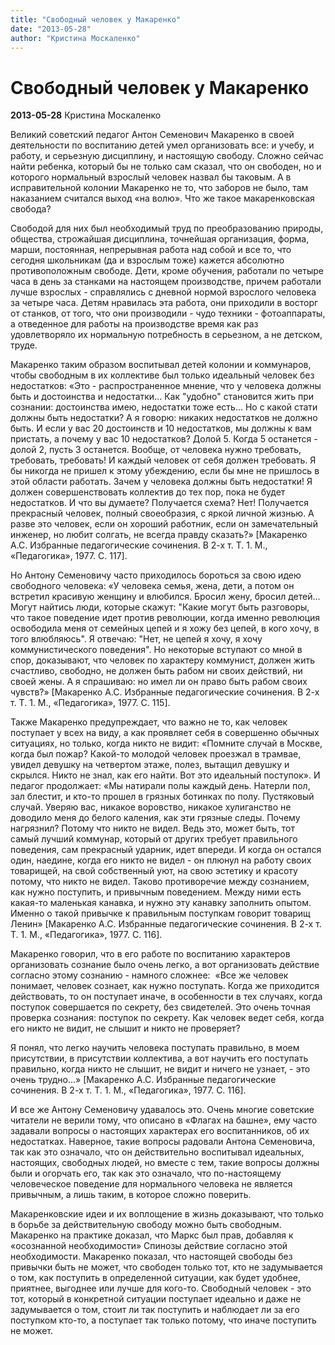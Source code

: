 ```yaml
---
title: "Свободный человек у Макаренко"
date: "2013-05-28"
author: "Кристина Москаленко"
---
```


# Свободный человек у Макаренко

**2013-05-28** Кристина Москаленко

Великий советский педагог Антон Семенович Макаренко в своей деятельности по воспитанию детей умел организовать все: и учебу, и работу, и серьезную дисциплину, и настоящую свободу. Сложно сейчас найти ребенка, который бы не только сам сказал, что он свободен, но и которого нормальный взрослый человек назвал бы таковым. А в исправительной колонии Макаренко не то, что заборов не было, там наказанием считался выход «на волю». Что же такое макаренковская свобода?

Свободой для них был необходимый труд по преобразованию природы, общества, строжайшая дисциплина, точнейшая организация, форма, марши, постоянная, непрерывная работа над собой и все то, что сегодня школьникам (да и взрослым тоже) кажется абсолютно противоположным свободе. Дети, кроме обучения, работали по четыре часа в день за станками на настоящем производстве, причем работали лучше взрослых - справлялись с дневной нормой взрослого человека за четыре часа. Детям нравилась эта работа, они приходили в восторг от станков, от того, что они производили - чудо техники - фотоаппараты, а отведенное для работы на производстве время как раз удовлетворяло их нормальную потребность в серьезном, а не детском, труде.

Макаренко таким образом воспитывал детей колонии и коммунаров, чтобы свободным в их коллективе был только идеальный человек без недостатков: «Это - распространенное мнение, что у человека должны быть и достоинства и недостатки... Как "удобно" становится жить при сознании: достоинства имею, недостатки тоже есть... Но с какой стати должны быть недостатки? А я говорю: никаких недостатков не должно быть. И если у вас 20 достоинств и 10 недостатков, мы должны к вам пристать, а почему у вас 10 недостатков? Долой 5. Когда 5 останется - долой 2, пусть 3 останется. Вообще, от человека нужно требовать, требовать, требовать! И каждый человек от себя должен требовать. Я бы никогда не пришел к этому убеждению, если бы мне не пришлось в этой области работать. Зачем у человека должны быть недостатки! Я должен совершенствовать коллектив до тех пор, пока не будет недостатков. И что вы думаете? Получается схема? Нет! Получается прекрасный человек, полный своеобразия, с яркой личной жизнью. А разве это человек, если он хороший работник, если он замечательный инженер, но любит солгать, не всегда правду сказать?» [Макаренко А.С. Избранные педагогические сочинения. В 2-х т. Т. 1. М., «Педагогика», 1977. С. 117].

Но Антону Семеновичу часто приходилось бороться за свою идею свободного человека: «У человека семья, жена, дети, а потом он встретил красивую женщину и влюбился. Бросил жену, бросил детей... Могут найтись люди, которые скажут: "Какие могут быть разговоры, что такое поведение идет против революции, когда именно революция освободила меня от семейных цепей и я хожу без цепей, в кого хочу, в того влюбляюсь". Я отвечаю: "Нет, не цепей я хочу, я хочу коммунистического поведения". Но некоторые вступают со мной в спор, доказывают, что человек по характеру коммунист, должен жить счастливо, свободно, не должен быть рабом ни своих действий, ни своей жены. А я спрашиваю: но имел ли он право быть рабом своих чувств?» [Макаренко А.С. Избранные педагогические сочинения. В 2-х т. Т. 1. М., «Педагогика», 1977. С. 115].

Также Макаренко предупреждает, что важно не то, как человек поступает у всех на виду, а как проявляет себя в совершенно обычных ситуациях, но только, когда никто не видит: «Помните случай в Москве, когда был пожар? Какой-то молодой человек проезжал в трамвае, увидел девушку на четвертом этаже, полез, вытащил девушку и скрылся. Никто не знал, как его найти. Вот это идеальный поступок». И педагог продолжает: «Мы натирали полы каждый день. Натерли пол, зал блестит, и кто-то прошел в грязных ботинках по полу. Пустяковый случай. Уверяю вас, никакое воровство, никакое хулиганство не доводило меня до белого каления, как эти грязные следы. Почему нагрязнил? Потому что никто не видел. Ведь это, может быть, тот самый лучший коммунар, который от других требует правильного поведения, сам прекрасный ударник, идет впереди. И когда он остался один, наедине, когда его никто не видел - он плюнул на работу своих товарищей, на свой собственный уют, на свою эстетику и красоту потому, что никто не видел. Таково противоречие между сознанием, как нужно поступить, и привычным поведением. Между ними есть какая-то маленькая канавка, и нужно эту канавку заполнить опытом. Именно о такой привычке к правильным поступкам говорит товарищ Ленин» [Макаренко А.С. Избранные педагогические сочинения. В 2-х т. Т. 1. М., «Педагогика», 1977. С. 116].

Макаренко говорил, что в его работе по воспитанию характеров организовать сознание было очень легко, а вот организовать действие согласно этому сознанию - намного сложнее:  «Все же человек понимает, человек сознает, как нужно поступать. Когда же приходится действовать, то он поступает иначе, в особенности в тех случаях, когда поступок совершается по секрету, без свидетелей. Это очень точная проверка сознания: поступок по секрету. Как человек ведет себя, когда его никто не видит, не слышит и никто не проверяет?

Я понял, что легко научить человека поступать правильно, в моем присутствии, в присутствии коллектива, а вот научить его поступать правильно, когда никто не слышит, не видит и ничего не узнает, - это очень трудно...» [Макаренко А.С. Избранные педагогические сочинения. В 2-х т. Т. 1. М., «Педагогика», 1977. С. 116].

И все же Антону Семеновичу удавалось это. Очень многие советские читатели не верили тому, что описано в «Флагах на башне», ему часто задавали вопросы о настоящих характерах его воспитанников, об их недостатках. Наверное, такие вопросы радовали Антона Семеновича, так как это означало, что он действительно воспитывал идеальных, настоящих, свободных людей, но вместе с тем, такие вопросы должны были и огорчать его, так как это означало, что по-настоящему человеческое поведение для нормального человека не является привычным, а лишь таким, в которое сложно поверить.

Макаренковские идеи и их воплощение в жизнь доказывают, что только в борьбе за действительную свободу можно быть свободным. Макаренко на практике доказал, что Маркс был прав, добавляя к «осознанной необходимости» Спинозы действие согласно этой необходимости. Макаренко показал, что настоящей свободы без привычки быть не может, что свободен только тот, кто не задумывается о том, как поступить в определенной ситуации, как будет удобнее, приятнее, выгоднее или лучше для кого-то. Свободный человек - это тот, который в конкретной ситуации поступает идеально и даже не задумывается о том, стоит ли так поступить и наблюдает ли за его поступком кто-то, а поступает так только потому, что иначе поступить не может.